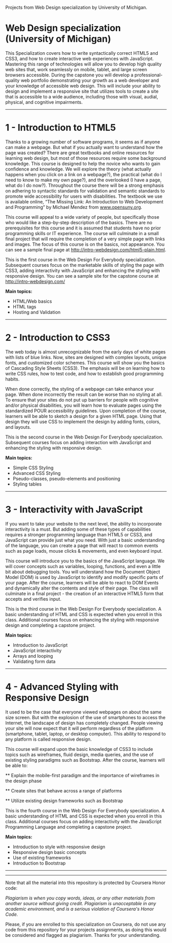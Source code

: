Projects from Web Design specialization by University of Michigan.

# Web Design specialization (University of Michigan)

This Specialization covers how to write syntactically correct HTML5 and CSS3, and how to create interactive web experiences with JavaScript. Mastering this range of technologies will allow you to develop high quality web sites that, work seamlessly on mobile, tablet, and large screen browsers accessible. During the capstone you will develop a professional-quality web portfolio demonstrating your growth as a web developer and your knowledge of accessible web design. This will include your ability to design and implement a responsive site that utilizes tools to create a site that is accessible to a wide audience, including those with visual, audial, physical, and cognitive impairments.

_____________________________________________

# 1 - Introduction to HTML5

Thanks to a growing number of software programs, it seems as if anyone can make a webpage. But what if you actually want to understand how the page was created? There are great textbooks and online resources for learning web design, but most of those resources require some background knowledge. This course is designed to help the novice who wants to gain confidence and knowledge. We will explore the theory (what actually happens when you click on a link on a webpage?), the practical (what do I need to know to make my own page?), and the overlooked (I have a page, what do I do now?). Throughout the course there will be a strong emphasis on adhering to syntactic standards for validation and semantic standards to promote wide accessibility for users with disabilities.  The textbook we use is available online, “The Missing Link: An Introduction to Web Development and Programming” by Michael Mendez from www.opensuny.org. 

This course will appeal to a wide variety of people, but specifically those who would like a step-by-step description of the basics. There are no prerequisites for this course and it is assumed that students have no prior programming skills or IT experience. The course will culminate in a small final project that will require the completion of a very simple page with links and images. The focus of this course is on the basics, not appearance. You can see a sample final page at http://intro-webdesign.com/html5-plain.html.  

This is the first course in the Web Design For Everybody specialization. Subsequent courses focus on the marketable skills of styling the page with CSS3, adding interactivity with JavaScript and enhancing the styling with responsive design. You can see a sample site for the capstone course at http://intro-webdesign.com/

<b>Main topics:</b>

- HTML/Web basics
- HTML tags
- Hosting and Validation

_____________________________________________

# 2 - Introduction to CSS3

The web today is almost unrecognizable from the early days of white pages with lists of blue links.  Now, sites are designed with complex layouts, unique fonts, and customized color schemes.   This course will show you the basics of Cascading Style Sheets (CSS3).  The emphasis will be on learning how to write CSS rules, how to test code, and how to establish good programming habits.     

When done correctly, the styling of a webpage can take enhance your page.   When done incorrectly the result can be worse than no styling at all.    To ensure that your sites do not put up  barriers for people with cognitive and/or physical disabilities, you will learn how to evaluate pages using the standardized POUR accessibility guidelines.    Upon completion of the course, learners will be able to sketch a design for a given HTML page.  Using that design they will use CSS to implement the design by adding fonts, colors, and  layouts.    

This is the second course in the Web Design For Everybody specialization.   Subsequent courses focus on adding interaction with JavaScript and enhancing the styling with responsive design.

<b>Main topics:</b>

- Simple CSS Styling
- Advanced CSS Styling
- Pseudo-classes, pseudo-elements and positioning
- Styling tables

_____________________________________________

# 3 - Interactivity with JavaScript

If you want to take your website to the next level, the ability to incorporate interactivity is a must.    But adding some of these types of capabilities requires a stronger programming language than HTML5 or CSS3, and JavaScript can provide just what you need.  With just a basic understanding of the language, you can create a page that will react to common events such as page loads, mouse clicks & movements, and even keyboard input.      

This course will introduce you to the basics of the JavaScript language.  We will cover concepts such as variables, looping, functions, and even a little bit about debugging tools.  You will understand how the Document Object Model (DOM) is used by JavaScript to identify and modify specific parts of your page.  After the course, learners will be able to react to DOM Events and dynamically alter the contents and style of their page.   The class will culminate in a  final project - the creation of an interactive HTML5 form that accepts and verifies input.

This is the third course in the Web Design For Everybody specialization.  A basic understanding of HTML and CSS is expected when you enroll in this class.    Additional courses focus on enhancing the styling with responsive design and completing a capstone project.

<b>Main topics:</b>

- Introduction to JavaScript
- JavaScript interactivity
- Arrays and looping
- Validating form data

_____________________________________________

# 4 - Advanced Styling with Responsive Design

It used to be the case that everyone viewed webpages on about the same size screen.  But with the explosion of the use of smartphones to access the Internet, the landscape of design has completely changed.  People viewing your site will now expect that it will perform regardless of the platform (smartphone, tablet, laptop, or desktop computer).  This ability to respond to any platform is called responsive design.

This course will expand upon the basic knowledge of CSS3 to include topics such as wireframes, fluid design, media queries, and the use of existing styling paradigms such as Bootstrap.  After the course, learners will be able to:

** Explain the mobile-first paradigm and the importance of wireframes in the design phase

** Create sites that behave across a range of platforms

** Utilize existing design frameworks such as Bootstrap

This is the fourth course in the Web Design For Everybody specialization.  A basic understanding of HTML and CSS is expected when you enroll in this class. Additional courses focus on adding interactivity with the JavaScript Programming Language and completing a capstone project.

<b>Main topics:</b>

- Introduction to style with responsive design
- Responsive design basic concepts
- Use of existing frameworks
- Introduction to Bootstrap

_____________________________________________
_____________________________________________

Note that all the material into this repository is protected by Coursera Honor code:

<i>Plagiarism is when you copy words, ideas, or any other materials from another source without giving credit. Plagiarism is unacceptable in any academic environment, and is a serious violation of Coursera's Honor Code.</i>

Please, if you are enrolled to this specialization on Coursera, do not use any code from this repository for your projects assignments, as doing this would be considered and flagged as plagiarism. Thanks for your understanding.
